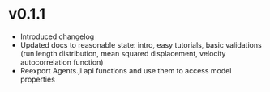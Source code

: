 # v0.1.1
* Introduced changelog
* Updated docs to reasonable state: intro, easy tutorials, basic validations (run length distribution, mean squared displacement, velocity autocorrelation function)
* Reexport Agents.jl api functions and use them to access model properties
